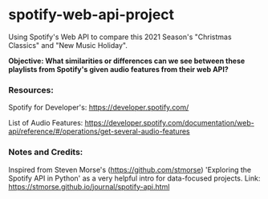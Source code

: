 # spotify-web-api-project
Using Spotify's Web API to compare this 2021 Season's "Christmas Classics" and "New Music Holiday".

**Objective: What similarities or differences can we see between these playlists from Spotify's given audio features from their web API?** 

### Resources: 
Spotify for Developer's: https://developer.spotify.com/

List of Audio Features: https://developer.spotify.com/documentation/web-api/reference/#/operations/get-several-audio-features

### Notes and Credits: 
Inspired from Steven Morse's (https://github.com/stmorse) 'Exploring the Spotify API in Python' as a very helpful intro for data-focused projects.
  Link: https://stmorse.github.io/journal/spotify-api.html
